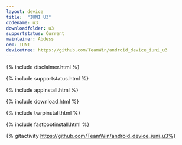 ```yaml
---
layout: device
title:  "IUNI U3"
codename: u3
downloadfolder: u3
supportstatus: Current
maintainer: Abdess
oem: IUNI
devicetree: https://github.com/TeamWin/android_device_iuni_u3
---
```


{% include disclaimer.html %}

{% include supportstatus.html %}

{% include appinstall.html %}

{% include download.html %}

{% include twrpinstall.html %}

{% include fastbootinstall.html %}

{% gitactivity  https://github.com/TeamWin/android_device_iuni_u3%}
